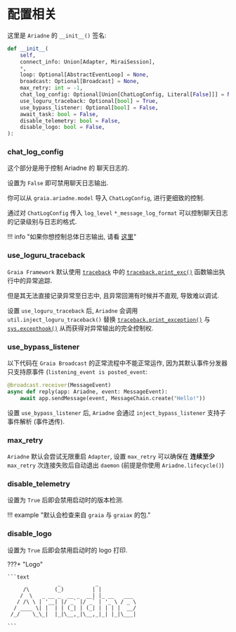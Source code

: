 # 配置相关

这里是 `Ariadne` 的 `__init__()` 签名:

```python hl_lines="8-13"
def __init__(
    self,
    connect_info: Union[Adapter, MiraiSession],
    *,
    loop: Optional[AbstractEventLoop] = None,
    broadcast: Optional[Broadcast] = None,
    max_retry: int = -1,
    chat_log_config: Optional[Union[ChatLogConfig, Literal[False]]] = None,
    use_loguru_traceback: Optional[bool] = True,
    use_bypass_listener: Optional[bool] = False,
    await_task: bool = False,
    disable_telemetry: bool = False,
    disable_logo: bool = False,
):
```

### chat_log_config

这个部分是用于控制 Ariadne 的 聊天日志的.

设置为 `False` 即可禁用聊天日志输出.

你可以从 `graia.ariadne.model` 导入 `ChatLogConfig`, 进行更细致的控制.

通过对 `ChatLogConfig` 传入 `log_level` `*_message_log_format` 可以控制聊天日志的记录级别与日志的格式.

!!! info "如果你想控制总体日志输出, 请看 [这里](../../suite/log/)"

### use_loguru_traceback

`Graia Framework` 默认使用 [`traceback`](https://docs.python.org/zh-cn/3/library/traceback.html) 中的
[`traceback.print_exc()`](https://docs.python.org/zh-cn/3/library/traceback.html#traceback.print_exc) 函数输出执行中的异常追踪.

但是其无法直接记录异常至日志中, 且异常回溯有时候并不直观, 导致难以调试.

设置 `use_loguru_traceback` 后, `Ariadne` 会调用 `util.inject_loguru_traceback()` 替换
[`traceback.print_exception()`](https://docs.python.org/zh-cn/3/library/traceback.html#traceback.print_exception) 与
[`sys.excepthook()`](https://docs.python.org/zh-cn/3/library/sys.html#sys.excepthook) 从而获得对异常输出的完全控制权.

### use_bypass_listener

以下代码在 `Graia Broadcast` 的正常流程中不能正常运作,
因为其默认事件分发器只支持原事件 (`listening_event is posted_event`:

```python
@broadcast.receiver(MessageEvent)
async def reply(app: Ariadne, event: MessageEvent):
    await app.sendMessage(event, MessageChain.create("Hello!"))
```

设置 `use_bypass_listener` 后, `Ariadne` 会通过 `inject_bypass_listener` 支持子事件解析 (事件透传).

### max_retry

`Ariadne` 默认会尝试无限重启 `Adapter`,
设置 `max_retry` 可以确保在 **连续至少** `max_retry` 次连接失败后自动退出 `daemon` (前提是你使用 `Ariadne.lifecycle()`)

### disable_telemetry

设置为 `True` 后即会禁用启动时的版本检测.

!!! example "默认会检查来自 `graia` 与 `graiax` 的包."

### disable_logo

设置为 `True` 后即会禁用启动时的 logo 打印.

???+ "Logo"

    ```text
                    _           _             
         /\        (_)         | |            
        /  \   _ __ _  __ _  __| |_ __   ___  
       / /\ \ | '__| |/ _` |/ _` | '_ \ / _ \ 
      / ____ \| |  | | (_| | (_| | | | |  __/ 
     /_/    \_\_|  |_|\__,_|\__,_|_| |_|\___| 
    
    ```